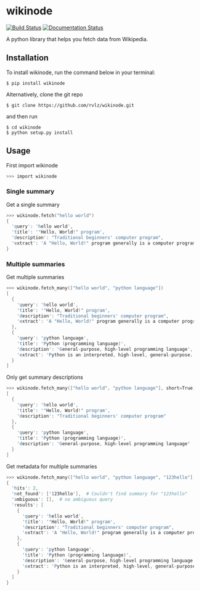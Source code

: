 # wikinode

[![Build Status](https://travis-ci.org/rvlz/wikinode.svg?branch=master)](https://travis-ci.org/rvlz/wikinode)
[![Documentation Status](https://readthedocs.org/projects/wikinode/badge/?version=latest)](https://wikinode.readthedocs.io/en/latest/?badge=latest)

A python library that helps you fetch data from Wikipedia.

## Installation

To install wikinode, run the command below in your terminal:

```shell
$ pip install wikinode
```

Alternatively, clone the git repo

```shell
$ git clone https://github.com/rvlz/wikinode.git
```

and then run

```shell
$ cd wikinode
$ python setup.py install
```

## Usage

First import wikinode

```s
>>> import wikinode
```

### Single summary

Get a single summary

```s
>>> wikinode.fetch("hello world")
{
  'query': 'hello world',
  'title': '"Hello, World!" program',
  'description': "Traditional beginners' computer program",
  'extract': 'A "Hello, World!" program generally is a computer program...'
}
```

### Multiple summaries

Get multiple summaries

```s
>>> wikinode.fetch_many(["hello world", "python language"])
[
  {
    'query': 'hello world',
    'title': '"Hello, World!" program',
    'description': "Traditional beginners' computer program",
    'extract': 'A "Hello, World!" program generally is a computer program...'
  },
  {
    'query': 'python language',
    'title': 'Python (programming language)',
    'description': 'General-purpose, high-level programming language',
    'extract': 'Python is an interpreted, high-level, general-purpose...'
  }
]
```

Only get summary descriptions

```s
>>> wikinode.fetch_many(["hello world", "python language"], short=True)
[
  {
    'query': 'hello world',
    'title': '"Hello, World!" program',
    'description': "Traditional beginners' computer program"
  },
  {
    'query': 'python language',
    'title': 'Python (programming language)',
    'description': 'General-purpose, high-level programming language'
  }
]
```

Get metadata for multiple summaries

```s
>>> wikinode.fetch_many(["hello world", "python language", "123hello"], meta=True)
{
  'hits': 2,
  'not_found': ['123hello'],  # Couldn't find summary for "123hello"
  'ambiguous': [],  # no ambiguous query
  'results': [
    {
      'query': 'hello world',
      'title': '"Hello, World!" program',
      'description': "Traditional beginners' computer program",
      'extract': 'A "Hello, World!" program generally is a computer program...'
    },
    {
      'query': 'python language',
      'title': 'Python (programming language)',
      'description': 'General-purpose, high-level programming language',
      'extract': 'Python is an interpreted, high-level, general-purpose...'
    }
  ]
}
```
